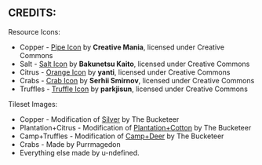 ## CREDITS:
Resource Icons:

* Copper - [Pipe Icon](https://thenounproject.com/icon/1641076/) by **Creative Mania**, licensed under Creative Commons
* Salt - [Salt Icon](https://thenounproject.com/icon/714262/) by **Bakunetsu Kaito**, licensed under Creative Commons
* Citrus - [Orange Icon](https://thenounproject.com/icon/1753248/) by **yanti**, licensed under Creative Commons
* Crabs - [Crab Icon](https://thenounproject.com/icon/3062589/) by **Serhii Smirnov**, licensed under Creative Commons
* Truffles - [Truffle Icon](https://thenounproject.com/icon/1576609/) by **parkjisun**, licensed under Creative Commons

Tileset Images:

* Copper - Modification of [Silver](https://github.com/yairm210/Unciv/blob/master/android/Images/TileSets/FantasyHex/Tiles/Silver.png) by The Bucketeer 
* Plantation+Citrus - Modification of [Plantation+Cotton](https://github.com/yairm210/Unciv/blob/master/android/Images/TileSets/FantasyHex/Tiles/Plantation%2BCotton.png) by The Bucketeer 
* Camp+Truffles - Modification of [Camp+Deer](https://github.com/yairm210/Unciv/blob/master/android/Images/TileSets/FantasyHex/Tiles/Camp%2BDeer.png) by The Bucketeer
* Crabs - Made by Purrmagedon
* Everything else made by u-ndefined.
